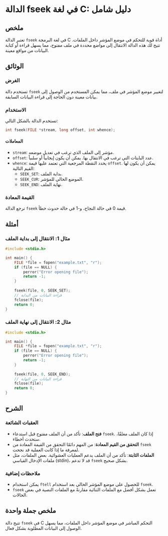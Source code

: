 <!--
Meta Description: # الدالة fseek في لغة C: دليل شامل ## ملخص تعتبر الدالة `fseek` في لغة البرمجة C أداة قوية للتحكم في موضع المؤشر داخل الملفات. تتيح لك هذه الدالة الان...
Meta Keywords: fseek, file, الملف, إلى, الملفات
-->

# الدالة fseek في لغة C: دليل شامل

## ملخص
تعتبر الدالة `fseek` في لغة البرمجة C أداة قوية للتحكم في موضع المؤشر داخل الملفات. تتيح لك هذه الدالة الانتقال إلى مواضع محددة في ملف مفتوح، مما يسهل قراءة أو كتابة البيانات من مواقع معينة.

## الوثائق
### الغرض
تستخدم دالة `fseek` لتغيير موضع المؤشر في ملف، مما يمكن المستخدم من الوصول إلى بيانات معينة دون الحاجة إلى قراءة البيانات السابقة.

### الاستخدام
تستخدم الدالة بالشكل التالي:
```c
int fseek(FILE *stream, long offset, int whence);
```

#### المعاملات
- `stream`: مؤشر إلى الملف الذي ترغب في تعديل موضعه.
- `offset`: عدد البايتات التي ترغب في الانتقال بها. يمكن أن يكون إيجابياً أو سلبياً.
- `whence`: يحدد النقطة المرجعية التي تعتمد عليها قيمة `offset`. يمكن أن يكون لها القيم التالية:
  - `SEEK_SET`: بداية الملف.
  - `SEEK_CUR`: الموضع الحالي للمؤشر.
  - `SEEK_END`: نهاية الملف.

### القيمة المعادة
ترجع الدالة `fseek` قيمة 0 في حالة النجاح، و-1 في حالة حدوث خطأ.

## أمثلة
### مثال 1: الانتقال إلى بداية الملف
```c
#include <stdio.h>

int main() {
    FILE *file = fopen("example.txt", "r");
    if (file == NULL) {
        perror("Error opening file");
        return -1;
    }
    
    fseek(file, 0, SEEK_SET);
    // قراءة البيانات من البداية
    fclose(file);
    return 0;
}
```

### مثال 2: الانتقال إلى نهاية الملف
```c
#include <stdio.h>

int main() {
    FILE *file = fopen("example.txt", "r");
    if (file == NULL) {
        perror("Error opening file");
        return -1;
    }
    
    fseek(file, 0, SEEK_END);
    // قراءة البيانات من النهاية
    fclose(file);
    return 0;
}
```

## الشرح
### العقبات الشائعة
- **فتح الملف**: تأكد من أن الملف مفتوح قبل استدعاء `fseek`. إذا كان الملف مغلقًا، ستحدث أخطاء.
- **التحقق من القيم المعادة**: من المهم دائمًا التحقق من القيمة المعادة من `fseek` لمعرفة ما إذا كانت العملية قد نجحت.
- **الملفات الثابتة**: تأكد من أن الملف يدعم العمليات العشوائية. بعض الملفات، مثل ملفات الإدخال القياسي (stdin)، قد لا تدعم `fseek` بشكل صحيح.

### ملاحظات إضافية
- يمكن استخدام `ftell` للحصول على موضع المؤشر الحالي بعد استخدام `fseek`.
- `fseek` تعمل بشكل أفضل مع الملفات الثنائية مقارنةً مع الملفات النصية في بعض الحالات.

## ملخص جملة واحدة
تتيح دالة `fseek` في C التحكم المباشر في موضع المؤشر داخل الملفات، مما يسهل الوصول إلى البيانات المطلوبة بشكل فعال.
